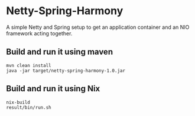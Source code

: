 # Netty-Spring-Harmony

A simple Netty and Spring setup to get an application container and an NIO framework acting together.

## Build and run it using maven
```
mvn clean install
java -jar target/netty-spring-harmony-1.0.jar
```

## Build and run it using Nix

```
nix-build
result/bin/run.sh
```